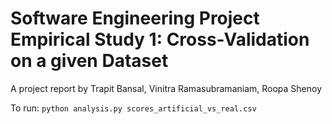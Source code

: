 # Software Engineering Project Empirical Study 1: Cross-Validation on a given Dataset
A project report by Trapit Bansal, Vinitra Ramasubramaniam, Roopa Shenoy

To run:
`python analysis.py scores_artificial_vs_real.csv`
